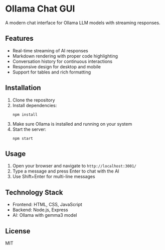 # Ollama Chat GUI

A modern chat interface for Ollama LLM models with streaming responses.

## Features

- Real-time streaming of AI responses
- Markdown rendering with proper code highlighting
- Conversation history for continuous interactions
- Responsive design for desktop and mobile
- Support for tables and rich formatting

## Installation

1. Clone the repository
2. Install dependencies:
   ```
   npm install
   ```
3. Make sure Ollama is installed and running on your system
4. Start the server:
   ```
   npm start
   ```

## Usage

1. Open your browser and navigate to `http://localhost:3001/`
2. Type a message and press Enter to chat with the AI
3. Use Shift+Enter for multi-line messages

## Technology Stack

- Frontend: HTML, CSS, JavaScript
- Backend: Node.js, Express
- AI: Ollama with gemma3 model

## License

MIT